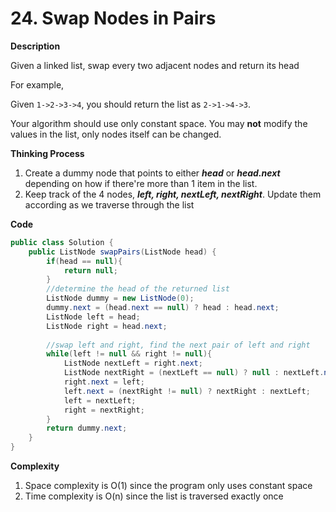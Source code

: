 # 24. Swap Nodes in Pairs

**Description**

Given a linked list, swap every two adjacent nodes and return its head

For example,

Given `1->2->3->4`, you should return the list as `2->1->4->3`.

Your algorithm should use only constant space. You may **not** modify the values in the list, only nodes itself can be changed.

**Thinking Process**

1. Create a dummy node that points to either ***head*** or ***head.next*** depending on how if there're more than 1 item in the list. 
2. Keep track of the 4 nodes, ***left, right, nextLeft, nextRight***. Update them according as we traverse through the list

**Code**

```java
public class Solution {
    public ListNode swapPairs(ListNode head) {
        if(head == null){
            return null;
        }
      	//determine the head of the returned list
        ListNode dummy = new ListNode(0);
        dummy.next = (head.next == null) ? head : head.next;
        ListNode left = head;
        ListNode right = head.next;
        
     	//swap left and right, find the next pair of left and right
        while(left != null && right != null){
            ListNode nextLeft = right.next;
            ListNode nextRight = (nextLeft == null) ? null : nextLeft.next;
            right.next = left;
            left.next = (nextRight != null) ? nextRight : nextLeft;
            left = nextLeft;
            right = nextRight;
        }
        return dummy.next;
    }
}
```

**Complexity**

1. Space complexity is O(1) since the program only uses constant space
2. Time complexity is O(n) since the list is traversed exactly once